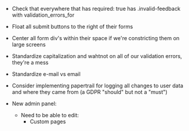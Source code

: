 *   Check that everywhere that has required: true has .invalid-feedback with validation_errors_for
*   Float all submit buttons to the right of their forms
*   Center all form div's within their space if we're constricting them on large screens
*   Standardize capitalization and wahtnot on all of our validation errors, they're a mess
*   Standardize e-mail vs email
*   Consider implementing papertrail for logging all changes to user data and where they came from (a GDPR "should" but not a "must")

*   New admin panel:
    -   Need to be able to edit:
        +   Custom pages

